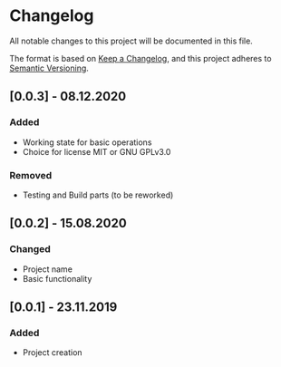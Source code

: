 # Changelog

All notable changes to this project will be documented in this file.

The format is based on [Keep a Changelog](https://keepachangelog.com/en/1.0.0/),
and this project adheres to [Semantic Versioning](https://semver.org/spec/v2.0.0.html).

## [0.0.3] - 08.12.2020

### Added

- Working state for basic operations
- Choice for license MIT or GNU GPLv3.0

### Removed

- Testing and Build parts (to be reworked)

## [0.0.2] - 15.08.2020

### Changed

- Project name
- Basic functionality

## [0.0.1] - 23.11.2019

### Added

- Project creation
